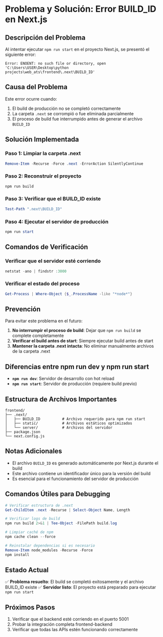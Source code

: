# Problema y Solución: Error BUILD_ID en Next.js

## Descripción del Problema

Al intentar ejecutar `npm run start` en el proyecto Next.js, se presentó el siguiente error:

```
Error: ENOENT: no such file or directory, open 'C:\Users\USER\Desktop\python projects\web_ats\frontend\.next\BUILD_ID'
```

## Causa del Problema

Este error ocurre cuando:
1. El build de producción no se completó correctamente
2. La carpeta `.next` se corrompió o fue eliminada parcialmente
3. El proceso de build fue interrumpido antes de generar el archivo `BUILD_ID`

## Solución Implementada

### Paso 1: Limpiar la carpeta .next
```powershell
Remove-Item -Recurse -Force .next -ErrorAction SilentlyContinue
```

### Paso 2: Reconstruir el proyecto
```powershell
npm run build
```

### Paso 3: Verificar que el BUILD_ID existe
```powershell
Test-Path ".next\BUILD_ID"
```

### Paso 4: Ejecutar el servidor de producción
```powershell
npm run start
```

## Comandos de Verificación

### Verificar que el servidor esté corriendo
```powershell
netstat -ano | findstr :3000
```

### Verificar el estado del proceso
```powershell
Get-Process | Where-Object {$_.ProcessName -like "*node*"}
```

## Prevención

Para evitar este problema en el futuro:

1. **No interrumpir el proceso de build**: Dejar que `npm run build` se complete completamente
2. **Verificar el build antes de start**: Siempre ejecutar build antes de start
3. **Mantener la carpeta .next intacta**: No eliminar manualmente archivos de la carpeta .next

## Diferencias entre npm run dev y npm run start

- **`npm run dev`**: Servidor de desarrollo con hot reload
- **`npm run start`**: Servidor de producción (requiere build previo)

## Estructura de Archivos Importantes

```
frontend/
├── .next/
│   ├── BUILD_ID          # Archivo requerido para npm run start
│   ├── static/           # Archivos estáticos optimizados
│   └── server/           # Archivos del servidor
├── package.json
└── next.config.js
```

## Notas Adicionales

- El archivo `BUILD_ID` es generado automáticamente por Next.js durante el build
- Este archivo contiene un identificador único para la versión del build
- Es esencial para el funcionamiento del servidor de producción

## Comandos Útiles para Debugging

```powershell
# Verificar estructura de .next
Get-ChildItem .next -Recurse | Select-Object Name, Length

# Verificar logs de build
npm run build 2>&1 | Tee-Object -FilePath build.log

# Limpiar caché de npm
npm cache clean --force

# Reinstalar dependencias si es necesario
Remove-Item node_modules -Recurse -Force
npm install
```

## Estado Actual

✅ **Problema resuelto**: El build se completó exitosamente y el archivo BUILD_ID existe
✅ **Servidor listo**: El proyecto está preparado para ejecutar `npm run start`

## Próximos Pasos

1. Verificar que el backend esté corriendo en el puerto 5001
2. Probar la integración completa frontend-backend
3. Verificar que todas las APIs estén funcionando correctamente 